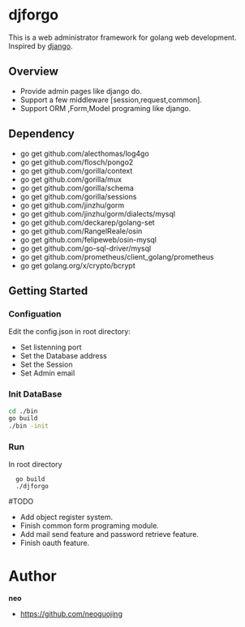 # djforgo
This is a web administrator framework for golang web development. 
Inspired by [django](https://github.com/django/django). 

## Overview

* Provide admin pages like django do.
* Support a few middleware [session,request,common].
* Support ORM ,Form,Model programing like django.

## Dependency
* go get github.com/alecthomas/log4go
* go get github.com/flosch/pongo2
* go get github.com/gorilla/context
* go get github.com/gorilla/mux
* go get github.com/gorilla/schema
* go get github.com/gorilla/sessions
* go get github.com/jinzhu/gorm
* go get github.com/jinzhu/gorm/dialects/mysql
* go get github.com/deckarep/golang-set
* go get github.com/RangelReale/osin
* go get github.com/felipeweb/osin-mysql
* go get github.com/go-sql-driver/mysql
* go get github.com/prometheus/client_golang/prometheus
* go get golang.org/x/crypto/bcrypt

## Getting Started
### Configuation
  Edit the config.json in root directory:
  * Set listenning port
  * Set the Database address
  * Set the Session 
  * Set Admin email
### Init DataBase
```bash
cd ./bin
go build
./bin -init
```
### Run
In root directory
```shell
  go build
  ./djforgo
```

#TODO
* Add object register system.
* Finish common form programing module.
* Add mail send feature and password retrieve feature.
* Finish oauth feature.

# Author
**neo**
* <https://github.com/neoguojing>



